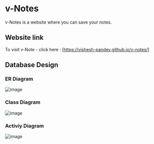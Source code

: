 # v-Notes

v-Notes is a website where you can save your notes.

## Website link

To visit v-Note - click here : [https://vishesh-pandey.github.io/v-notes/]

## Database Design

### ER Diagram 
![image](https://user-images.githubusercontent.com/74998585/190514895-a5d48690-d788-46e5-a798-5b09488fb732.png)

### Class Diagram
![image](https://user-images.githubusercontent.com/74998585/190515224-b2685aff-3a0e-4eae-a7ac-1a51fad09175.png)

### Activiy Diagram
![image](https://user-images.githubusercontent.com/74998585/190515104-914436e6-c16d-416d-bc76-08b4b9dbc02e.png)


